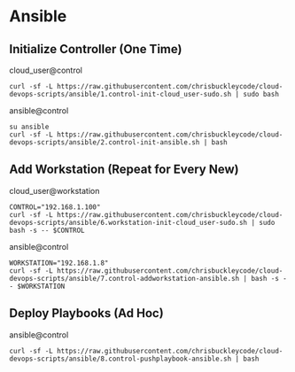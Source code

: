 # Ansible

## Initialize Controller (One Time)

cloud_user@control
```
curl -sf -L https://raw.githubusercontent.com/chrisbuckleycode/cloud-devops-scripts/ansible/1.control-init-cloud_user-sudo.sh | sudo bash
```

ansible@control
```
su ansible
curl -sf -L https://raw.githubusercontent.com/chrisbuckleycode/cloud-devops-scripts/ansible/2.control-init-ansible.sh | bash
```

## Add Workstation (Repeat for Every New)

cloud_user@workstation
```
CONTROL="192.168.1.100"
curl -sf -L https://raw.githubusercontent.com/chrisbuckleycode/cloud-devops-scripts/ansible/6.workstation-init-cloud_user-sudo.sh | sudo bash -s -- $CONTROL
```

ansible@control
```
WORKSTATION="192.168.1.8"
curl -sf -L https://raw.githubusercontent.com/chrisbuckleycode/cloud-devops-scripts/ansible/7.control-addworkstation-ansible.sh | bash -s -- $WORKSTATION
```

## Deploy Playbooks (Ad Hoc)

ansible@control
```
curl -sf -L https://raw.githubusercontent.com/chrisbuckleycode/cloud-devops-scripts/ansible/8.control-pushplaybook-ansible.sh | bash
```
